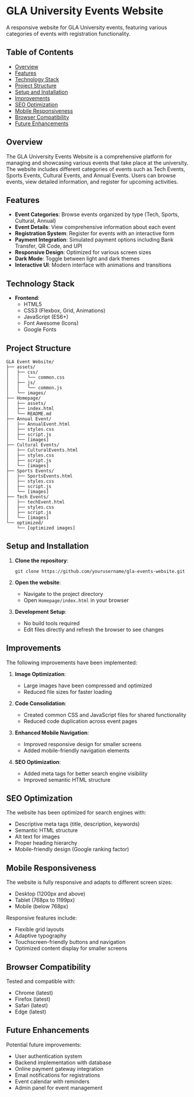 # GLA University Events Website

A responsive website for GLA University events, featuring various categories of events with registration functionality.

## Table of Contents
- [Overview](#overview)
- [Features](#features)
- [Technology Stack](#technology-stack)
- [Project Structure](#project-structure)
- [Setup and Installation](#setup-and-installation)
- [Improvements](#improvements)
- [SEO Optimization](#seo-optimization)
- [Mobile Responsiveness](#mobile-responsiveness)
- [Browser Compatibility](#browser-compatibility)
- [Future Enhancements](#future-enhancements)

## Overview

The GLA University Events Website is a comprehensive platform for managing and showcasing various events that take place at the university. The website includes different categories of events such as Tech Events, Sports Events, Cultural Events, and Annual Events. Users can browse events, view detailed information, and register for upcoming activities.

## Features

- **Event Categories**: Browse events organized by type (Tech, Sports, Cultural, Annual)
- **Event Details**: View comprehensive information about each event
- **Registration System**: Register for events with an interactive form
- **Payment Integration**: Simulated payment options including Bank Transfer, QR Code, and UPI
- **Responsive Design**: Optimized for various screen sizes
- **Dark Mode**: Toggle between light and dark themes
- **Interactive UI**: Modern interface with animations and transitions

## Technology Stack

- **Frontend**:
  - HTML5
  - CSS3 (Flexbox, Grid, Animations)
  - JavaScript (ES6+)
  - Font Awesome (Icons)
  - Google Fonts

## Project Structure

```
GLA Event Website/
├── assets/
│   ├── css/
│   │   └── common.css
│   ├── js/
│   │   └── common.js
│   └── images/
├── Homepage/
│   ├── assets/
│   ├── index.html
│   └── README.md
├── Annual Event/
│   ├── AnnualEvent.html
│   ├── styles.css
│   ├── script.js
│   └── [images]
├── Cultural Events/
│   ├── CulturalEvents.html
│   ├── styles.css
│   ├── script.js
│   └── [images]
├── Sports Events/
│   ├── SportsEvents.html
│   ├── styles.css
│   ├── script.js
│   └── [images]
├── Tech Events/
│   ├── techEvent.html
│   ├── styles.css
│   ├── script.js
│   └── [images]
└── optimized/
    └── [optimized images]
```

## Setup and Installation

1. **Clone the repository**:
   ```
   git clone https://github.com/yourusername/gla-events-website.git
   ```

2. **Open the website**:
   - Navigate to the project directory
   - Open `Homepage/index.html` in your browser

3. **Development Setup**:
   - No build tools required
   - Edit files directly and refresh the browser to see changes

## Improvements

The following improvements have been implemented:

1. **Image Optimization**:
   - Large images have been compressed and optimized
   - Reduced file sizes for faster loading

2. **Code Consolidation**:
   - Created common CSS and JavaScript files for shared functionality
   - Reduced code duplication across event pages

3. **Enhanced Mobile Navigation**:
   - Improved responsive design for smaller screens
   - Added mobile-friendly navigation elements

4. **SEO Optimization**:
   - Added meta tags for better search engine visibility
   - Improved semantic HTML structure

## SEO Optimization

The website has been optimized for search engines with:

- Descriptive meta tags (title, description, keywords)
- Semantic HTML structure
- Alt text for images
- Proper heading hierarchy
- Mobile-friendly design (Google ranking factor)

## Mobile Responsiveness

The website is fully responsive and adapts to different screen sizes:

- Desktop (1200px and above)
- Tablet (768px to 1199px)
- Mobile (below 768px)

Responsive features include:
- Flexible grid layouts
- Adaptive typography
- Touchscreen-friendly buttons and navigation
- Optimized content display for smaller screens

## Browser Compatibility

Tested and compatible with:
- Chrome (latest)
- Firefox (latest)
- Safari (latest)
- Edge (latest)

## Future Enhancements

Potential future improvements:
- User authentication system
- Backend implementation with database
- Online payment gateway integration
- Email notifications for registrations
- Event calendar with reminders
- Admin panel for event management 
